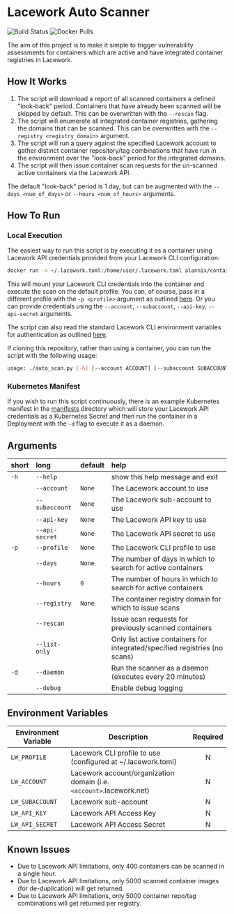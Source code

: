 # Lacework Auto Scanner

![Build Status](https://github.com/lacework-dev/container-auto-scan/actions/workflows/python-test.yml/badge.svg)
![Docker Pulls](https://img.shields.io/docker/pulls/alannix/container-auto-scan)

The aim of this project is to make it simple to trigger vulnerability assessments for containers which are active and have integrated container registries in Lacework.

## How It Works

1. The script will download a report of all scanned containers a defined "look-back" period. Containers that have already been scanned will be skipped by default. This can be overwritten with the `--rescan` flag.
2. The script will enumerate all integrated container registries, gathering the domains that can be scanned. This can be overwritten with the `--registry <registry_domain>` argument.
3. The script will run a query against the specified Lacework account to gather distinct container repository/tag combinations that have run in the environment over the "look-back" period for the integrated domains.
4. The script will then issue container scan requests for the un-scanned active containers via the Lacework API.

The default "look-back" period is 1 day, but can be augmented with the `--days <num_of_days>` or `--hours <num_of_hours>` arguments.

## How To Run

### Local Execution

The easiest way to run this script is by executing it as a container using Lacework API credentials provided from your Lacework CLI configuration:

```bash
docker run -v ~/.lacework.toml:/home/user/.lacework.toml alannix/container-auto-scan
```

This will mount your Lacework CLI credentials into the container and execute the scan on the default profile. You can, of course, pass in a different profile with the `-p <profile>` argument as outlined [here](#user-content-arguments). Or you can provide credentials using the `--account`, `--subaccount`, `--api-key`, `--api-secret` arguments.

The script can also read the standard Lacework CLI environment variables for authentication as outlined [here](#user-content-environment-variables).

If cloning this repository, rather than using a container, you can run the script with the following usage:

```bash
usage: ./auto_scan.py [-h] [--account ACCOUNT] [--subaccount SUBACCOUNT] [--api-key API_KEY] [--api-secret API_SECRET] [-p PROFILE] [--days DAYS] [--hours HOURS] [--registry REGISTRY] [--rescan] [--list-only] [-d] [--debug]
```

### Kubernetes Manifest

If you wish to run this script continuously, there is an example Kubernetes manifest in the [manifests](manifests/) directory which will store your Lacework API credentials as a Kubernetes Secret and then run the container in a Deployment with the `-d` flag to execute it as a daemon.

## Arguments

| short | long           | default | help                                                                       |
| :---- | :------------- | :------ | :------------------------------------------------------------------------- |
| `-h`  | `--help`       |         | show this help message and exit                                            |
|       | `--account`    | `None`  | The Lacework account to use                                                |
|       | `--subaccount` | `None`  | The Lacework sub-account to use                                            |
|       | `--api-key`    | `None`  | The Lacework API key to use                                                |
|       | `--api-secret` | `None`  | The Lacework API secret to use                                             |
| `-p`  | `--profile`    | `None`  | The Lacework CLI profile to use                                            |
|       | `--days`       | `None`  | The number of days in which to search for active containers                |
|       | `--hours`      | `0`     | The number of hours in which to search for active containers               |
|       | `--registry`   | `None`  | The container registry domain for which to issue scans                     |
|       | `--rescan`     |         | Issue scan requests for previously scanned containers                      |
|       | `--list-only`  |         | Only list active containers for integrated/specified registries (no scans) |
| `-d`  | `--daemon`     |         | Run the scanner as a daemon (executes every 20 minutes)                    |
|       | `--debug`      |         | Enable debug logging                                                       |

## Environment Variables

| Environment Variable | Description                                                          | Required |
| -------------------- | -------------------------------------------------------------------- | :------: |
| `LW_PROFILE`         | Lacework CLI profile to use (configured at ~/.lacework.toml)         |    N     |
| `LW_ACCOUNT`         | Lacework account/organization domain (i.e. `<account>`.lacework.net) |    N     |
| `LW_SUBACCOUNT`      | Lacework sub-account                                                 |    N     |
| `LW_API_KEY`         | Lacework API Access Key                                              |    N     |
| `LW_API_SECRET`      | Lacework API Access Secret                                           |    N     |

## Known Issues

- Due to Lacework API limitations, only 400 containers can be scanned in a single hour.
- Due to Lacework API limitations, only 5000 scanned container images (for de-duplication) will get returned.
- Due to Lacework API limitations, only 5000 container repo/tag combinations will get returned per registry.
